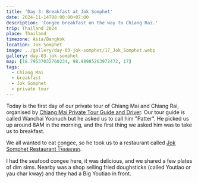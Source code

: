 ```yaml
---
title: 'Day 3: Breakfast at Jok Somphet'
date: 2024-11-14T08:00:00+07:00
description: 'Congee breakfast on the way to Chiang Rai.'
trip: Thailand 2024
place: Thailand
timezone: Asia/Bangkok
location: Jok Somphet
image: ../gallery/day-03-jok-somphet/17_Jok_Somphet.webp
gallery: day-03-jok-somphet
map: [18.79537032760234, 98.98985263972472, 17]
tags:
  - Chiang Mai
  - breakfast
  - Jok Somphet
  - private tour
---
```


Today is the first day of our private tour of Chiang Mai and Chiang Rai, organised by [Chiang Mai Private Tour Guide and Driver](https://www.facebook.com/chiangmaiprivatetourguide). Our tour guide is called Wanchai Yoonuch but he asked us to call him "Patter". He picked us up around 8AM in the morning, and the first thing we asked him was to take us to breakfast.

We all wanted to eat congee, so he took us to a restaurant called [Jok Somphet Restaurant โจ๊กสมเพชร](https://www.facebook.com/joksomphet/).

I had the seafood congee here, it was delicious, and we shared a few plates of dim sims. Nearby was a shop selling fried doughsticks (called Youtiao or yau char kway) and they had a Big Youtiao in front.
